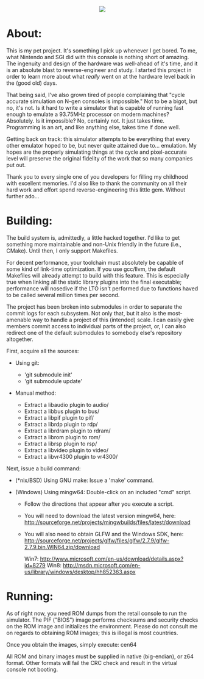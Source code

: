 <p align="center">
  <img src="/assets/logo.png" />
</p>

# About:
This is my pet project. It's something I pick up whenever I get bored. To me,
what Nintendo and SGI did with this console is nothing short of amazing. The
ingenuity and design of the hardware was well-ahead of it's time, and it is
an absolute blast to reverse-engineer and study. I started this project in
order to learn more about what _really_ went on at the hardware level back in
the (good old) days.

That being said, I've also grown tired of people complaining that "cycle
accurate simulation on N-gen consoles is impossible." Not to be a bigot, but
no, it's not. Is it hard to write a simulator that is capable of running fast
enough to emulate a 93.75MHz processor on modern machines? Absolutely. Is it
impossible? No, certainly not. It just takes time. Programming is an art,
and like anything else, takes time if done well.

Getting back on track: this simulator attempts to be everything that every
other emulator hoped to be, but never quite attained due to... emulation. My
hopes are the properly simulating things at the cycle and pixel-accurate level
will preserve the original fidelity of the work that so many companies put
out.

Thank you to every single one of you developers for filling my childhood
with excellent memories. I'd also like to thank the community on all their
hard work and effort spend reverse-engineering this little gem. Without
further ado...

# Building:
The build system is, admittedly, a little hacked together. I'd like to get
something more maintainable and non-Unix friendly in the future (i.e., CMake).
Until then, I only support Makefiles.

For decent performance, your toolchain must absolutely be capable of some
kind of link-time optimization. If you use gcc/llvm, the default Makefiles
will already attempt to build with this feature. This is especially true when
linking all the static library plugins into the final executable; performance
will nosedive if the LTO isn't performed due to functions haved to be called
several million times per second.

The project has been broken into submodules in order to separate the commit
logs for each subsystem. Not only that, but it also is the most-amenable
way to handle a project of this (intended) scale. I can easily give members
commit access to individual parts of the project, or, I can also redirect one
of the default submodules to somebody else's repository altogether.


First, acquire all the sources:
  * Using git:
    * 'git submodule init'
    * 'git submodule update'

  * Manual method:
    * Extract a libaudio plugin to audio/
    * Extract a libbus plugin to bus/
    * Extract a libpif plugin to pif/
    * Extract a librdp plugin to rdp/
    * Extract a librdram plugin to rdram/
    * Extract a librom plugin to rom/
    * Extract a librsp plugin to rsp/
    * Extract a libvideo plugin to video/
    * Extract a libvr4300 plugin to vr4300/

Next, issue a build command:
  * (\*nix/BSD) Using GNU make: Issue a 'make' command.

  * (Windows) Using mingw64: Double-click on an included "cmd" script.
    * Follow the directions that appear after you execute a script.

    * You will need to download the latest version mingw64, here:
      http://sourceforge.net/projects/mingwbuilds/files/latest/download

    * You will also need to obtain GLFW and the Windows SDK, here:
      http://sourceforge.net/projects/glfw/files/glfw/2.7.9/glfw-2.7.9.bin.WIN64.zip/download

      Win7: http://www.microsoft.com/en-us/download/details.aspx?id=8279
      Win8: http://msdn.microsoft.com/en-us/library/windows/desktop/hh852363.aspx	 

#  Running:
As of right now, you need ROM dumps from the retail console to run the
simulator. The PIF ("BIOS") image performs checksums and security checks on
the ROM image and initializes the environment. Please do not consult me on
regards to obtaining ROM images; this is illegal is most countries.

Once you obtain the images, simply execute:
cen64 <pifrom> <rom>

All ROM and binary images must be supplied in native (big-endian), or z64
format. Other formats will fail the CRC check and result in the virtual
console not booting.

